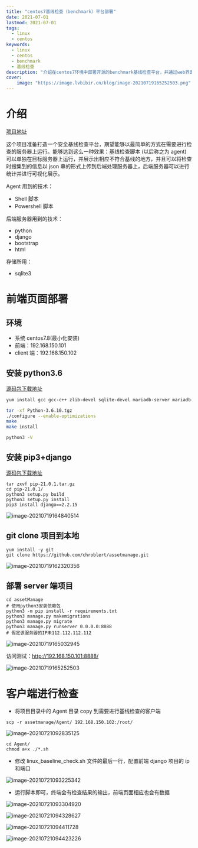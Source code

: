 ```yaml
---
title: "centos7基线检查（benchmark）平台部署" 
date: 2021-07-01
lastmod: 2021-07-01
tags: 
  - linux
  - centos
keywords:
  - linux
  - centos
  - benchmark
  - 基线检查
description: "介绍在centos7环境中部署开源的benchmark基线检查平台，并通过web界面可视化展示" 
cover:
    image: "https://image.lvbibir.cn/blog/image-20210719165252503.png" 
---
```


# 介绍

[项目地址](https://github.com/chroblert/SecurityBaselineCheck)

这个项目准备打造一个安全基线检查平台，期望能够以最简单的方式在需要进行检查的服务器上运行。能够达到这么一种效果：基线检查脚本 (以后称之为 agent) 可以单独在目标服务器上运行，并展示出相应不符合基线的地方，并且可以将检查时搜集到的信息以 json 串的形式上传到后端处理服务器上，后端服务器可以进行统计并进行可视化展示。

Agent 用到的技术：

- Shell 脚本
- Powershell 脚本

后端服务器用到的技术：

- python
- django
- bootstrap
- html

存储所用：

- sqlite3

# 前端页面部署

## 环境

- 系统 centos7.8(最小化安装)
- 前端：192.168.150.101
- client 端：192.168.150.102

## 安装 python3.6

[源码包下载地址](https://www.python.org/downloads/source/)

```bash
yum install gcc gcc-c++ zlib-devel sqlite-devel mariadb-server mariadb-devel openssl-devel tcl-devel tk-devel tree libffi-devel -y

tar -xf Python-3.6.10.tgz
./configure --enable-optimizations 
make
make install

python3 -V
```

## 安装 pip3+django

[源码包下载地址](https://github.com/pypa/pip/releases/tag/21.0.1)

```textile
tar zxvf pip-21.0.1.tar.gz
cd pip-21.0.1/
python3 setup.py build
python3 setup.py install
pip3 install django==2.2.15
```

![image-20210719164840514](https://image.lvbibir.cn/blog/image-20210719164840514.png)

## git clone 项目到本地

```textile
yum install -y git
git clone https://github.com/chroblert/assetmanage.git
```

![image-20210719162320356](https://image.lvbibir.cn/blog/image-20210719162320356.png)

## 部署 server 端项目

```textile
cd assetManage
# 使用python3安装依赖包
python3 -m pip install -r requirements.txt
python3 manage.py makemigrations
python3 manage.py migrate
python3 manage.py runserver 0.0.0.0:8888
# 假定该服务器的IP未112.112.112.112
```

![image-20210719165032945](https://image.lvbibir.cn/blog/image-20210721093225342.png)

访问测试：<http://192.168.150.101:8888/>

![image-20210719165252503](https://image.lvbibir.cn/blog/image-20210719165252503.png)

# 客户端进行检查

- 将项目目录中的 Agent 目录 copy 到需要进行基线检查的客户端

```textile
scp -r assetmanage/Agent/ 192.168.150.102:/root/
```

![image-20210721092835125](https://image.lvbibir.cn/blog/image-20210721092835125.png)

```textile
cd Agent/
chmod a+x ./*.sh
```

- 修改 linux_baseline_check.sh 文件的最后一行，配置前端 django 项目的 ip 和端口

![image-20210721093225342](https://image.lvbibir.cn/blog/image-20210721093304920.png)

- 运行脚本即可，终端会有检查结果的输出，前端页面相应也会有数据

![image-20210721093304920](https://image.lvbibir.cn/blog/image-20210719165252503.png)

![image-20210721094328627](https://image.lvbibir.cn/blog/image-20210719165032945.png)

![image-20210721094411728](https://image.lvbibir.cn/blog/image-20210721094423226.png)

![image-20210721094423226](https://image.lvbibir.cn/blog/image-20210721094411728.png)
